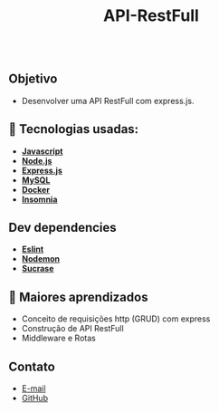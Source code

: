 <h1 align=center> API-RestFull</h1>

<br>



<br>

## Objetivo

- Desenvolver uma API RestFull com express.js.

## 🚀 Tecnologias usadas:

* **[ Javascript ](https://developer.mozilla.org/en-US/docs/Web/JavaScript)**
* **[ Node.js ](https://nodejs.org/en)**
* **[ Express.js ](https://expressjs.com/pt-br/)**
* **[ MySQL ](https://www.mysql.com/)**
* **[ Docker ](https://www.mysql.com/)**
* **[ Insomnia ](https://insomnia.rest/)**

## Dev dependencies

* **[ Eslint ](https://eslint.org/)**
* **[ Nodemon ](https://www.npmjs.com/package/nodemon)**
* **[ Sucrase ](https://sucrase.io/)**

## 📝 Maiores aprendizados

* Conceito de requisições http (GRUD) com express
* Construção de API RestFull
* Middleware e Rotas

## Contato

  - <a href="mailto:ronaldofidelis.ti@gmail.com" target="_blank">E-mail</a>
  - <a href="https://github.com/RonaldoFidelis" target="_blank">GitHub</a>


